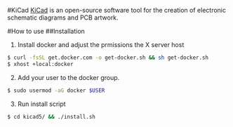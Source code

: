 #KiCad
[KiCad](http://www.kicad-pcb.org/) is an open-source software tool for the creation of electronic schematic diagrams and PCB artwork. 

#How to use
##Installation
1. Install docker and adjust the prmissions the X server host
```bash
$ curl -fsSL get.docker.com -o get-docker.sh && sh get-docker.sh
$ xhost +local:docker
```
2. Add your user to the docker group.
```bash
$ sudo usermod -aG docker $USER
```
3. Run install script
```bash
$ cd kicad5/ && ./install.sh
```


